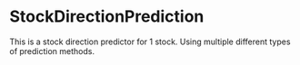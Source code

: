 # StockDirectionPrediction
This is a stock direction predictor for 1 stock. Using multiple different types of prediction methods. 
